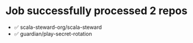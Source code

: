 # Job successfully processed 2 repos

* ✅ scala-steward-org/scala-steward
* ✅ guardian/play-secret-rotation